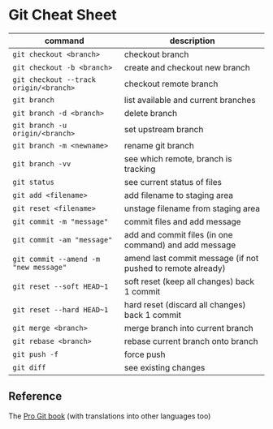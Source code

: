 # Git Cheat Sheet

command|description
---|---
`git checkout <branch>` | checkout branch
`git checkout -b <branch>` | create and checkout new branch
`git checkout --track origin/<branch>` | checkout remote branch
`git branch` | list available and current branches
`git branch -d <branch>` | delete branch
`git branch -u origin/<branch>` | set upstream branch
`git branch -m <newname>` | rename git branch
`git branch -vv` | see which remote, branch is tracking
`git status` | see current status of files
`git add <filename>` | add filename to staging area
`git reset <filename>` | unstage filename from staging area
`git commit -m "message"` | commit files and add message
`git commit -am "message"` | add and commit files (in one command) and add message
`git commit --amend -m "new message"` | amend last commit message (if not pushed to remote already)
`git reset --soft HEAD~1` | soft reset (keep all changes) back 1 commit
`git reset --hard HEAD~1` | hard reset (discard all changes) back 1 commit
`git merge <branch>` | merge branch into current branch
`git rebase <branch>` | rebase current branch onto branch
`git push -f` | force push
`git diff` | see existing changes

## Reference
The [Pro Git book](https://git-scm.com/book/en/v2) (with translations into other languages too)  
